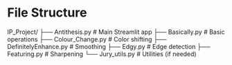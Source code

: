 # File Structure
IP_Project/
├── Antithesis.py          # Main Streamlit app
├── Basically.py           # Basic operations
├── Colour_Change.py       # Color shifting
├── DefinitelyEnhance.py   # Smoothing
├── Edgy.py                # Edge detection
├── Featuring.py           # Sharpening
└── Jury_utils.py          # Utilities (if needed)
